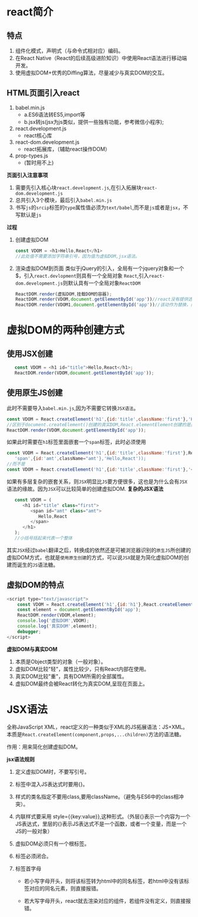 
# react简介

## 特点
1. 组件化模式，声明式（与命令式相对应）编码。
2. 在React Native（React的后续高级进阶知识）中使用React语法进行移动端开发。
3. 使用虚拟DOM+优秀的Diffing算法，尽量减少与真实DOM的交互。

## HTML页面引入react
1. babel.min.js
   + a.ES6语法转ES5,import等
   + b.jsx转js(jsx为js类似，提供一些独有功能，参考微信小程序);
2. react.development.js
   + react核心库
3. react-dom.development.js
   + react拓展库，（辅助react操作DOM）
4. prop-types.js
   + (暂时用不上)

**页面引入注意事项**
1. 需要先引入核心块`react.development.js`,在引入拓展块`react-dom.development.js`
2. 总共引入3个模块，最后引入`babel.min.js`
3. 书写`js`的`srcip`标签的`type`属性值必须为`text/babel`,而不是`js`或者是`jsx`，不写默认是`js`

**过程**
1. 创建虚拟DOM
   ```javascript
   const VDOM = <h1>Hello,React</h1>
   //此处值不需要添加字符串引号，因为值为虚拟DOM,jsx语法。
   ```
2. 渲染虚拟DOM到页面
   类似于jQuery的引入，全局有一个jquery对象和一个$，引入`react.devlopment`则具有一个全局对象 `React`,引入`react-dom.development.js`则默认具有一个全局对象`ReactDOM`
   
   ```javascript
   ReactDOM.render(虚拟DOM,挂载DOM的容器);
   ReactDOM.render(VDOM,document.getElementById('app'))//react没有提供选择器功能，必须要手动获取。
   ReactDOM.render(VDOM1,document.getElementById('app'))//该动作为替换，而不是追加，所以展示的是VDOM1中的内容，而不是VDOM,VDOM1均展示
   ```
# 虚拟DOM的两种创建方式

## 使用JSX创建
```javascript
   const VDOM = <h1 id="title">Hello,React</h1>;
   ReactDOM.render(VDOM,document.getElementById('app'));
```
## 使用原生JS创建
   此时不需要导入`babel.min.js`,因为不需要它转换`JSX语法`。
```javascript
const VDOM = React.createElement('h1',{id:'title',className:'first'},'Hello,React');
//区别于document.createElement()创建的真实DOM,React.elementElement创建的是虚拟DOM
ReactDOM.render(VDOM,document.getElementById('app'));
```
   如果此时需要在`h1`标签里面嵌套一个`span`标签，此时必须使用
   ```javascript
   const VODM = React.createElement('h1',{id:'title',className:'first'},React.createElement(
      'span',{id:'amt',className="amt'},'Hello,React'));
//而不是
   const VDOM = React.createElement('h1',{id:'title',className:'first'},'<span>Hello,React</span>')；//标签体内的内容不能添加标签
   ```
   如果有多层复杂的嵌套关系，则`JSX`明显比`JS`要方便很多，这也是为什么会有`JSX`语法的缘故。因为`JSX`可以比较简单的创建虚拟DOM.
   **复杂的JSX语法**
   ```javascript
      const VDOM = (
         <h1 id="title" class="first">
            <span id="amt" class="amt">
               Hello,React
            </span>
         </h1>
      );
      //小括号括起来代表一个整体
   ```
   其实`JSX`经过`babel`翻译之后，转换成的依然还是可被浏览器识别的`原生JS`所创建的虚拟DOM方式，也就是`使用原生创建`的方式，可以说`JSX`就是为简化虚拟DOM的创建而诞生的`JS`语法糖。

## 虚拟DOM的特点
```javascript
<script type="text/javascript">
    const VDOM = React.createElement('h1',{id:'h1'},React.createElement('span',{className:'span'},'Hello,React,Ha,Ha,Ha'));
    const element = document.getElementById('app');
    ReactDOM.render(VDOM,element);
    console.log('虚拟DOM',VDOM);
    console.log('真实DOM',element);
    debugger;
</script>
```
**虚拟DOM与真实DOM**

1. 本质是Object类型的对象（一般对象）。
2. 虚拟DOM比较"轻"，属性比较少，只有React内部在使用。
3. 真实DOM比较"重"，具有DOM所需的全部属性。
4. 虚拟DOM最终会被React转化为真实DOM,呈现在页面上。



# JSX语法

全称JavaScript XML，react定义的一种类似于XML的JS拓展语法：JS+XML。本质是`React.createElement(component,props,...children)`方法的语法糖。

作用：用来简化创建虚拟DOM。



**jsx语法规则**

1. 定义虚拟DOM时，不要写引号。

2. 标签中混入JS表达式时要用{}。

3. 样式的类名指定不要用class,要用className。（避免与ES6中的class相冲突）。

4. 内联样式要采用 style={{key:value}},这种形式。（外层{}表示一个内容为一个JS表达式，里层的{}表示JS表达式不是一个函数，或者一个变量，而是一个JS的一般对象）

5. 虚拟DOM必须只有一个根标签。

6. 标签必须闭合。

7. 标签首字母

   + 若小写字母开头，则将该标签转为html中的同名标签，若html中没有该标签对应的同名元素，则直接报错。

   + 若大写字母开头，react就去渲染对应的组件，若组件没有定义，则直接报错。

     

   